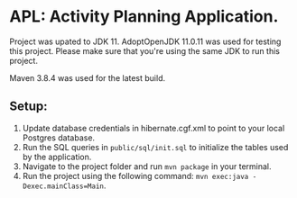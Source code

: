 # APL: Activity Planning Application.

Project was upated to JDK 11. AdoptOpenJDK 11.0.11 was used for testing this project. Please make sure that you're using the same JDK to run this project.


Maven 3.8.4 was used for the latest build.

## Setup:

1) Update database credentials in hibernate.cgf.xml to point to your local Postgres database.
2) Run the SQL queries in `public/sql/init.sql` to initialize the tables used by the application.
3) Navigate to the project folder and run `mvn package` in your terminal.
4) Run the project using the following command: `mvn exec:java -Dexec.mainClass=Main`.

